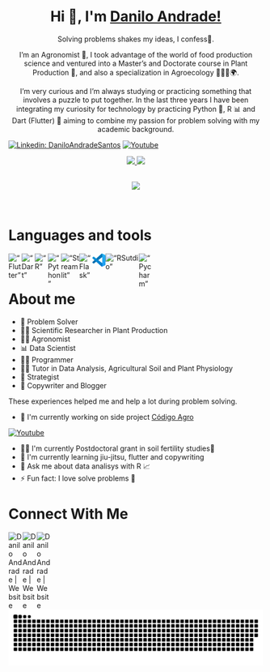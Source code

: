 <h1 align="center"> Hi 👋, I'm <a href="https://daniloas.com/">Danilo Andrade!</a></h1>

<p align="center">
Solving problems shakes my ideas, I confess🧩.
</p>

<p align="center">
I’m an Agronomist 🌾, I took advantage of the world of food production science and ventured into a Master’s and Doctorate course in Plant Production 🌱, and also a specialization in Agroecology 🌳🥕🌲🌍.
</p>  

<p align="center">  
I’m very curious and I’m always studying or practicing something that involves a puzzle to put together. In the last three years I have been integrating my curiosity for technology by practicing Python 🐍, R 📊 and Dart (Flutter) 📲 aiming to combine my passion for problem solving with my academic background.
</p>  


[![Linkedin: DaniloAndradeSantos](https://img.shields.io/badge/-CONNECT-blue?style=for-the-badge&logo=Linkedin&link=https://www.linkedin.com/in/daniloandradesantos/)][linkedin]
[![Youtube](https://img.shields.io/static/v1?label=DaniloAndrade&message=Subscribe&logo=YouTube&color=FF0000&style=for-the-badge)][youtube]


<div align="center">
  <a href="https://github.com/danilodotcom">
  <img height="180em" src="https://github-readme-stats.vercel.app/api?username=danilodotcom&show_icons=true&theme=merko&include_all_commits=true&count_private=true"/>
  <img height="180em" src="https://github-readme-stats.vercel.app/api/top-langs/?username=danilodotcom&layout=compact&langs_count=7&theme=merko"/>
  </a>
</div>

<br />

<p align = "center">
 <img  src="https://github-readme-streak-stats.herokuapp.com/?user=daniloaspk&show_icons=true&locale=en&layout=compact&theme=merko&line_height=0" />
</p>

<br />

# Languages and tools

<img align="left" alt=“Flutter” width="26px" src="https://www.vectorlogo.zone/logos/flutterio/flutterio-icon.svg" />
<img align="left" alt=“Dart” width="26px" src="https://www.vectorlogo.zone/logos/dartlang/dartlang-icon.svg" />
<img align="left" alt=“R” width="26px" src="https://www.vectorlogo.zone/logos/r-project/r-project-icon.svg" />
<img align="left" alt=“Python” width="26px" src="https://www.vectorlogo.zone/logos/python/python-icon.svg" />
<img align="left" alt=“Streamlit” width="36px" src="https://streamlit.io/images/brand/streamlit-mark-color.svg" />
<img align="left" alt=“Flask” width="26px" src="https://www.seekpng.com/png/detail/875-8753366_flask-framework-logo-svg.png" />
<img align="left" alt=“VisualStudio” width="26px" src="https://raw.githubusercontent.com/github/explore/80688e429a7d4ef2fca1e82350fe8e3517d3494d/topics/visual-studio-code/visual-studio-code.png" />
<img align="left" alt=“RSutdio” width="66px" src="https://cdn.worldvectorlogo.com/logos/r-studio-1.svg" />
<img align="left" alt=“Pycharm” width="26px" src="https://upload.wikimedia.org/wikipedia/commons/thumb/1/1d/PyCharm_Icon.svg/1200px-PyCharm_Icon.svg.png" />

<br />
<br />

# About me

- 🧩 Problem Solver
- 👨‍🔬 Scientific Researcher in Plant Production
- 👨‍🌾 Agronomist
- 📊 Data Scientist
- 👨‍💻 Programmer
- 👨‍🏫 Tutor in Data Analysis, Agricultural Soil and Plant Physiology 
- 🎲 Strategist
- 📝 Copywriter and Blogger


These experiences helped me and help a lot during problem solving.

- 🔭 I'm currently working on side project [Código Agro](http://codigoagro.com/)

[![Youtube](https://img.shields.io/static/v1?label=CódigoAgro&message=Subscribe&logo=YouTube&color=FF0000&style=for-the-badge)][youtube2]

- 👨‍🎓 I'm currently Postdoctoral grant in soil fertility studies🌱
- 🌱 I'm currently learning jiu-jitsu, flutter and copywriting
- 💬 Ask me about data analisys with R 📈
- ⚡ Fun fact: I love solve problems 🧩

# Connect With Me

[<img align="left" alt="Danilo Andrade | Website" width="28px" src="https://github.com/daniloaspk/daniloaspk/blob/main/images/website.png?alt=media"/>][website]

[<img align="left" alt="Danilo Andrade | Website" width="28px" src="https://github.com/daniloaspk/daniloaspk/blob/main/images/linkedin.png?alt=media"/>][linkedin]

[<img align="left" alt="Danilo Andrade | Website" width="28px" src="https://github.com/daniloaspk/daniloaspk/blob/main/images/instagram.png?alt=media"/>][instagram]



<!--
**danilodotcom/daniloaspk** is a ✨ _special_ ✨ repository because its `README.md` (this file) appears on your GitHub profile.

Here are some ideas to get you started:

- 🔭 I’m currently working on [Código Agro](http://codigoagro.com/)
- 🌱 I’m currently learning ...
- 👯 I’m looking to collaborate on ...
- 🤔 I’m looking for help with ...
- 💬 Ask me about ...
- 📫 How to reach me: ...
- 😄 Pronouns: ...
- ⚡ Fun fact: ...
-->

![Snake animation](https://github.com/daniloaspk/daniloaspk/raw/output/github-contribution-grid-snake.svg)


[website]: https://daniloas.com
[linkedin]: https://www.linkedin.com/in/daniloandradesantos/
[instagram]: https://www.instagram.com/daniloas.com_/
[youtube]: https://www.youtube.com/channel/UCY-3XHPJ3T9i21Vb76_DG3A
[youtube2]: https://www.youtube.com/channel/UC0UymNZAzHWkoyTyAgc0lgg
